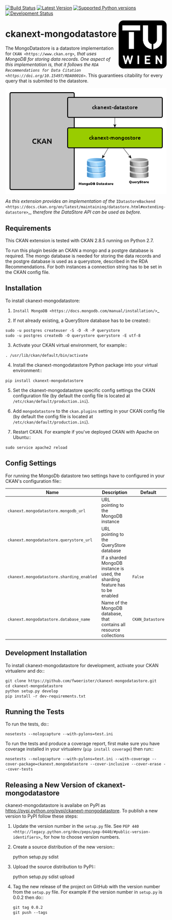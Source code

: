 [![Build Status](https://travis-ci.org/fwoerister/ckanext-mongodatastore.svg?branch=master)](https://travis-ci.org/ckan/ckanext-mongodatastore)
[![Latest Version](https://pypip.in/version/ckanext-mongodatastore/badge.svg)](https://pypi.python.org/pypi/ckanext-mongodatastore/)
[![Supported Python versions](https://pypip.in/py_versions/ckanext-mongodatastore/badge.svg)](https://pypi.python.org/pypi/ckanext-mongodatastore/)
[![Development Status](https://pypip.in/status/ckanext-mongodatastore/badge.svg)](https://pypi.python.org/pypi/ckanext-mongodatastore/https://pypi.python.org/pypi/ckanext-mongodatastore/)

<img src="images/TU_Signet_SW_rgb.png" align="right" width="150px"/>

# ckanext-mongodatastore

The MongoDatastore is a datastore implementation for `CKAN <https://www.ckan.org>`_, that uses MongoDB for storing data records. One aspect of this implementation is, that it follows the `RDA Recommendations for Data Citation <https://doi.org/10.15497/RDA00016>`_. This guarantiees citability for every query that is submited to the datastore.

<div style="text-align:center"><img src='images/BigPicture.png' align='center'/></div>

*As this extension provides an implementation of the* `IDatastoreBackend <https://docs.ckan.org/en/latest/maintaining/datastore.html#extending-datastore>`_, *therefore the DataStore API can be used as before.*

## Requirements
This CKAN extension is tested with CKAN 2.8.5 running on Python 2.7.

To run this plugin beside an CKAN a mongo and a postgre database is required. The mongo database is needed for storing the data records and the postgre database is used as a querystore, described in the RDA Recommendations. For both instances a connection string has to be set in the CKAN config file.

## Installation

To install ckanext-mongodatastore:

1. `Install MongoDB <https://docs.mongodb.com/manual/installation/>`_

2. If not already existing, a QueryStore database has to be created::

```
sudo -u postgres createuser -S -D -R -P querystore
sudo -u postgres createdb -O querystore querystore -E utf-8
```

3. Activate your CKAN virtual environment, for example::

`. /usr/lib/ckan/default/bin/activate`

4. Install the ckanext-mongodatastore Python package into your virtual environment::

`pip install ckanext-mongodatastore`

5. Set the ckanext-mongodatastore specific config settings the CKAN configuration file 
   (by default the config file is located at
   ``/etc/ckan/default/production.ini``).

5. Add ``mongodatastore`` to the ``ckan.plugins`` setting in your CKAN
   config file (by default the config file is located at
   ``/etc/ckan/default/production.ini``).

6. Restart CKAN. For example if you've deployed CKAN with Apache on Ubuntu::

`sudo service apache2 reload`

## Config Settings
For running the MongoDb datastore two settings have to configured in your CKAN's configuration file::

Name | Description | Default
--|--|--
`ckanext.mongodatastore.mongodb_url` | URL pointing to the MongoDB instance | 
`ckanext.mongodatastore.querystore_url` | URL pointing to the QueryStore database |
`ckanext.mongodatastore.sharding_enabled` | If a sharded MongoDB instance is used, the sharding feature has to be enabled | `False`
`ckanext.mongodatastore.database_name` | Name of the MongoDB database, that contains all resource collections | `CKAN_Datastore`

## Development Installation

To install ckanext-mongodatastore for development, activate your CKAN virtualenv and
do::

    git clone https://github.com/fwoerister/ckanext-mongodatastore.git
    cd ckanext-mongodatastore
    python setup.py develop
    pip install -r dev-requirements.txt

## Running the Tests

To run the tests, do::

    nosetests --nologcapture --with-pylons=test.ini

To run the tests and produce a coverage report, first make sure you have
coverage installed in your virtualenv (``pip install coverage``) then run::

    nosetests --nologcapture --with-pylons=test.ini --with-coverage --cover-package=ckanext.mongodatastore --cover-inclusive --cover-erase --cover-tests

## Releasing a New Version of ckanext-mongodatastore

ckanext-mongodatastore is availabe on PyPI as https://pypi.python.org/pypi/ckanext-mongodatastore.
To publish a new version to PyPI follow these steps:

1. Update the version number in the ``setup.py`` file.
   See `PEP 440 <http://legacy.python.org/dev/peps/pep-0440/#public-version-identifiers>`_
   for how to choose version numbers.

2. Create a source distribution of the new version::

     python setup.py sdist

3. Upload the source distribution to PyPI::

     python setup.py sdist upload

4. Tag the new release of the project on GitHub with the version number from
   the ``setup.py`` file. For example if the version number in ``setup.py`` is
   0.0.2 then do::

       git tag 0.0.2
       git push --tags

